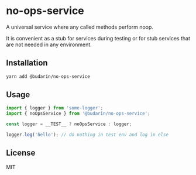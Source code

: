 # no-ops-service

A universal service where any called methods perform noop.

It is convenient as a stub for services during testing or for stub services that are not needed in any environment.

## Installation

```bash
yarn add @budarin/no-ops-service
```

## Usage

```ts
import { logger } from 'some-logger';
import { noOpsService } from '@budarin/no-ops-service';

const logger = __TEST__ ? noOpsService : logger;

logger.log('hello'); // do nothing in test env and log in else
```

## License

MIT
